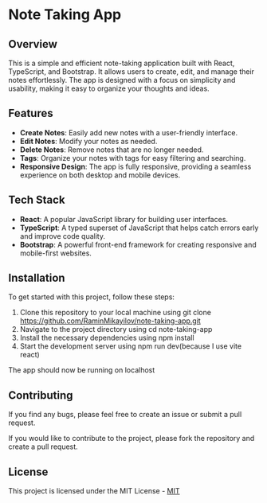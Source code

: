 # Note Taking App

## Overview

This is a simple and efficient note-taking application built with React, TypeScript, and Bootstrap. It allows users to create, edit, and manage their notes effortlessly. The app is designed with a focus on simplicity and usability, making it easy to organize your thoughts and ideas.

## Features

- **Create Notes**: Easily add new notes with a user-friendly interface.
- **Edit Notes**: Modify your notes as needed.
- **Delete Notes**: Remove notes that are no longer needed.
- **Tags**: Organize your notes with tags for easy filtering and searching.
- **Responsive Design**: The app is fully responsive, providing a seamless experience on both desktop and mobile devices.

## Tech Stack

- **React**: A popular JavaScript library for building user interfaces.
- **TypeScript**: A typed superset of JavaScript that helps catch errors early and improve code quality.
- **Bootstrap**: A powerful front-end framework for creating responsive and mobile-first websites.

## Installation

To get started with this project, follow these steps:

1. Clone this repository to your local machine using git clone https://github.com/RaminMikayilov/note-taking-app.git
2. Navigate to the project directory using cd note-taking-app
3. Install the necessary dependencies using npm install
4. Start the development server using npm run dev(because I use vite react)

The app should now be running on localhost

## Contributing

If you find any bugs, please feel free to create an issue or submit a pull request.

If you would like to contribute to the project, please fork the repository and create a pull request.

## License

This project is licensed under the MIT License - [MIT](https://choosealicense.com/licenses/mit/)
